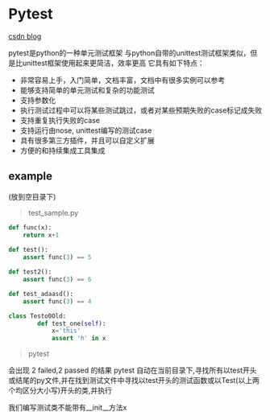 # Pytest
[csdn blog](https://blog.csdn.net/liuchunming033/article/details/46501653)

pytest是python的一种单元测试框架
与python自带的unittest测试框架类似，但是比unittest框架使用起来更简洁，效率更高
它具有如下特点：
- 非常容易上手，入门简单，文档丰富，文档中有很多实例可以参考
- 能够支持简单的单元测试和复杂的功能测试
- 支持参数化
- 执行测试过程中可以将某些测试跳过，或者对某些预期失败的case标记成失败
- 支持重复执行失败的case
- 支持运行由nose, unittest编写的测试case
- 具有很多第三方插件，并且可以自定义扩展
- 方便的和持续集成工具集成

## example 

(放到空目录下)
>test_sample.py
```py
def func(x):  
    return x+1  
  
def test():  
    assert func(3) == 5  

def test2():  
    assert func(3) == 6

def test_adaasd():  
    assert func(3) == 4  

class Testo0Old:
        def test_one(self):
            x='this'
            assert 'h' in x
```
> pytest

会出现 2 failed,2 passed 的结果
pytest 自动在当前目录下,寻找所有以test开头或结尾的py文件,并在找到测试文件中寻找以test开头的测试函数或以Test(以上两个均区分大小写)开头的类,并执行

我们编写测试类不能带有__init__方法x